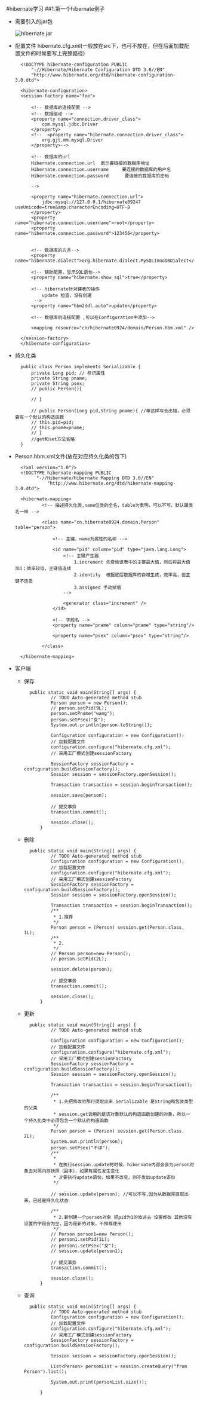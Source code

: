 #hibernate学习
##1.第一个hibernate例子
* 需要引入的jar包

	![hibernate jar](https://github.com/xxxgitone/learningProcess/blob/master/Other/image/hibernate_jar.png "Markdown")
* 配置文件 hibernate.cfg.xml(一般放在src下，也可不放在，但在后面加载配置文件的时候要写上完整路径)
		
		<!DOCTYPE hibernate-configuration PUBLIC
			"-//Hibernate/Hibernate Configuration DTD 3.0//EN"
			"http://www.hibernate.org/dtd/hibernate-configuration-3.0.dtd">
		
		<hibernate-configuration>
		<session-factory name="foo">
		
			<!-- 数据库的连接配置 -->
			<!-- 数据驱动 -->
			<property name="connection.driver_class">
				com.mysql.jdbc.Driver
			</property>
			<!--  <property name="hibernate.connection.driver_class">
				org.gjt.mm.mysql.Driver
			</property>-->
		
			<!-- 数据库的url
			Hibernate.connection.url  表示要链接的数据库地址
			Hibernate.connection.username     要连接的数据库的用户名
			Hibernate.connection.password      要连接的数据库的密码

			-->
			
			<property name="hibernate.connection.url">
				jdbc:mysql://127.0.0.1/hibernate0924?useUnicode=true&amp;characterEncoding=UTF-8
			</property>
			<property name="hibernate.connection.username">root</property>
			<property name="hibernate.connection.password">123456</property>
		
		
			<!-- 数据库的方言-->
			<property name="hibernate.dialect">org.hibernate.dialect.MySQLInnoDBDialect</property>
		
			<!-- 辅助配置，显示SQL语句-->
			<property name="hibernate.show_sql">true</property>
		
			<!-- hibernate针对建表的操作
				update 检查，没有创建
			 -->
			<property name="hbm2ddl.auto">update</property> 
		
			<!-- 数据库的连接配置 ,可以在Configuration中添加-->
			
			<mapping resource="cn/hibernate0924/domain/Person.hbm.xml" />
		
		</session-factory>
		</hibernate-configuration>

* 持久化类

		public class Person implements Serializable {
			private Long pid; // 标识属性
			private String pname;
			private String psex;
			// public Person(){

			// }
		
			// public Person(Long pid,String pname){ //单这样写会出错，必须要有一个默认的构造函数
			// this.pid=pid;
			// this.pname=pname;
			// }
			//get和set方法省略
		}

* Person.hbm.xml文件(放在对应持久化类的包下)

		<?xml version="1.0"?>
		<!DOCTYPE hibernate-mapping PUBLIC
		      "-//Hibernate/Hibernate Mapping DTD 3.0//EN"
		          "http://www.hibernate.org/dtd/hibernate-mapping-3.0.dtd">
		
		<hibernate-mapping>
				<!-- 描述持久化类,name位类的全名，table为表明，可以不写，默认跟类名一样 -->
				
		        <class name="cn.hibernate0924.domain.Person" table="person">
		        
		        	<!-- 主键，name为属性的名称 -->
		        	
		        	<id name="pid" column="pid" type="java.lang.Long">
		        		<!-- 主键产生器 
		        			1.increment 先查询该表中的主键最大值，然后将最大值加1；效率较低，主键值连续
		        			2.identity  根据底层数据库的自增生成，效率高，但主键不连贯
		        			3.assigned 手动赋值
		        		-->
		        		
		        		<generator class="increment" />
		        	</id>
		        	
		        	<!-- 字段名 -->
		        	<property name="pname" column="pname" type="string"/>
		        	
		        	<property name="psex" column="psex" type="string"/>
		        	     	
		        </class>    
		
		</hibernate-mapping>

* 客户端

	* 保存

			public static void main(String[] args) {
					// TODO Auto-generated method stub
					Person person = new Person();
					// person.setPid(9L);
					person.setPname("wang");
					person.setPsex("女");
					System.out.println(person.toString());
			
					Configuration configuration = new Configuration();
					// 加载配置文件
					configuration.configure("hibernate.cfg.xml");
					// 采用工厂模式创建sessionFactory
			
					SessionFactory sessionFactory = configuration.buildSessionFactory();
					Session session = sessionFactory.openSession();
			
					Transaction transaction = session.beginTransaction();
			
					session.save(person);
			
					// 提交事务
					transaction.commit();
			
					session.close();
				}

	* 删除

			public static void main(String[] args) {
					// TODO Auto-generated method stub
					Configuration configuration = new Configuration();
					// 加载配置文件
					configuration.configure("hibernate.cfg.xml");
					// 采用工厂模式创建sessionFactory
					SessionFactory sessionFactory = configuration.buildSessionFactory();
					Session session = sessionFactory.openSession();
			
					Transaction transaction = session.beginTransaction();
					/**
					 * 1.推荐
					 */
					Person person = (Person) session.get(Person.class, 1L);
					/**
					 * 2.
					 */
					// Person person=new Person();
					// person.setPid(2L);
			
					session.delete(person);
			
					// 提交事务
					transaction.commit();
			
					session.close();
				}

	* 更新

			public static void main(String[] args) {
					// TODO Auto-generated method stub
			
					Configuration configuration = new Configuration();
					// 加载配置文件
					configuration.configure("hibernate.cfg.xml");
					// 采用工厂模式创建sessionFactory
					SessionFactory sessionFactory = configuration.buildSessionFactory();
					Session session = sessionFactory.openSession();
			
					Transaction transaction = session.beginTransaction();
			
					/**
					 * 1.先把修改的那行提取出来 Serializable 是String和包装类型的父类
					 * session.get调用的是该对象默认的构造函数创建的对象，所以一个持久化类中必须包含一个默认的构造函数
					 */
					Person person = (Person) session.get(Person.class, 2L);
					System.out.println(person);
					person.setPsex("不详");
					/**
					 * 
					 * 在执行session.update的时候，hibernate内部会会为person对象去对照内存快照（副本），如果有属性发生变化
					 * 才要执行update语句，如果不改变，则不发出update语句
					 */
			
					// session.update(person); //可以不写,因为从数据库提取出来，已经是持久化状态
			
					/**
					 * 2.新创建一个person对象 把pid为1的放进去 设置修改 其他没有设置的字段会为空，因为是新的对象，不推荐使用
					 */
					// Person person1=new Person();
					// person1.setPid(1L);
					// person1.setPsex("女");
					// session.update(person1);
			
					// 提交事务
					transaction.commit();
			
					session.close();
				}

	* 查询

			public static void main(String[] args) {
					// TODO Auto-generated method stub
					Configuration configuration = new Configuration();
					// 加载配置文件
					configuration.configure("hibernate.cfg.xml");
					// 采用工厂模式创建sessionFactory
					SessionFactory sessionFactory = configuration.buildSessionFactory();
			
					Session session = sessionFactory.openSession();
			
					List<Person> personList = session.createQuery("from Person").list();
			
					System.out.print(personList.size());
			
				}
